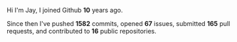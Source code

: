 Hi I'm Jay, I joined Github **10** years ago.

Since then I've pushed **1582** commits, opened **67** issues, submitted **165** pull requests, and contributed to **16** public repositories.
